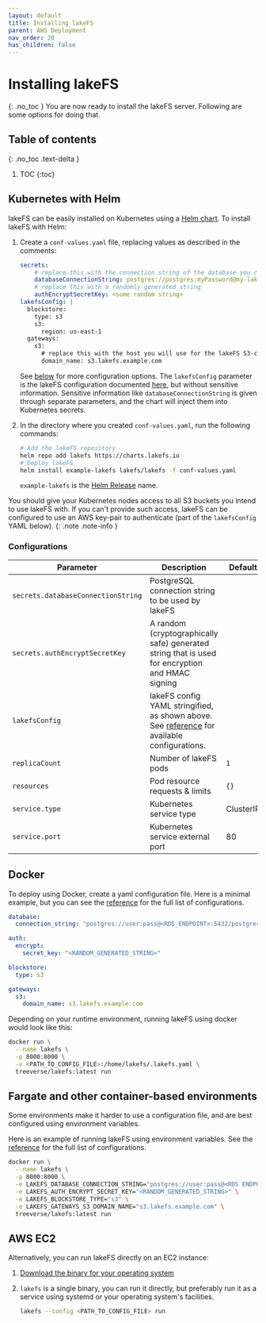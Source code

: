 ```yaml
---
layout: default
title: Installing lakeFS
parent: AWS Deployment
nav_order: 20
has_children: false
---
```


# Installing lakeFS
{: .no_toc }
You are now ready to install the lakeFS server. Following are some options for doing that.

## Table of contents
{: .no_toc .text-delta }

1. TOC
{:toc}

## Kubernetes with Helm

lakeFS can be easily installed on Kubernetes using a [Helm chart](https://github.com/treeverse/charts/tree/master/charts/lakefs).
To install lakeFS with Helm:
1. Create a `conf-values.yaml` file, replacing values as described in the comments:
 
     ```yaml
     secrets:
         # replace this with the connection string of the database you created in a previous step:
         databaseConnectionString: postgres://postgres:myPassword@my-lakefs-db.rds.amazonaws.com:5432/lakefs?search_path=lakefs
         # replace this with a randomly-generated string
         authEncryptSecretKey: <some random string>
     lakefsConfig: |
       blockstore:
         type: s3
         s3:
           region: us-east-1
       gateways:
         s3:
           # replace this with the host you will use for the lakeFS S3-compatible endpoint:
           domain_name: s3.lakefs.example.com
     ```
   
    See [below](#configurations) for more configuration options. The `lakefsConfig` parameter is the lakeFS configuration documented [here](https://docs.lakefs.io/reference/configuration.html), but without sensitive information.
    Sensitive information like `databaseConnectionString` is given through separate parameters, and the chart will inject them into Kubernetes secrets.
        
1. In the directory where you created `conf-values.yaml`, run the following commands:

    ```bash
    # Add the lakeFS repository
    helm repo add lakefs https://charts.lakefs.io
    # Deploy lakeFS
    helm install example-lakefs lakefs/lakefs -f conf-values.yaml
    ```

    `example-lakefs` is the [Helm Release](https://helm.sh/docs/intro/using_helm/#three-big-concepts) name.

You should give your Kubernetes nodes access to all S3 buckets you intend to use lakeFS with.
If you can't provide such access, lakeFS can be configured to use an AWS key-pair to authenticate (part of the `lakefsConfig` YAML below).
{: .note .note-info }

### Configurations

| **Parameter**                               | **Description**                                                                                            | **Default** |
|---------------------------------------------|------------------------------------------------------------------------------------------------------------|-------------|
|`secrets.databaseConnectionString`|PostgreSQL connection string to be used by lakeFS||
|`secrets.authEncryptSecretKey`|A random (cryptographically safe) generated string that is used for encryption and HMAC signing||
| `lakefsConfig`                              | lakeFS config YAML stringified, as shown above. See [reference](../reference/configuration.md) for available configurations.                                                               |             |
| `replicaCount`                              | Number of lakeFS pods                                                                                      | `1`         |
| `resources`                                 | Pod resource requests & limits                                                                             | `{}`        |
| `service.type`                              | Kubernetes service type                                                                                   | ClusterIP   |
| `service.port`                              | Kubernetes service external port                                                                           | 80          |

## Docker
To deploy using Docker, create a yaml configuration file.
Here is a minimal example, but you can see the [reference](../reference/configuration.md) for the full list of configurations.

```yaml
database:
  connection_string: "postgres://user:pass@<RDS_ENDPOINT>:5432/postgres"

auth:
  encrypt:
    secret_key: "<RANDOM_GENERATED_STRING>"

blockstore:
  type: s3

gateways:
  s3:
    domain_name: s3.lakefs.example.com
```

Depending on your runtime environment, running lakeFS using docker would look like this:

```sh
docker run \
  --name lakefs \
  -p 8000:8000 \
  -v <PATH_TO_CONFIG_FILE>:/home/lakefs/.lakefs.yaml \
  treeverse/lakefs:latest run
```

## Fargate and other container-based environments

Some environments make it harder to use a configuration file, and are best configured using environment variables.

Here is an example of running lakeFS using environment variables. See the [reference](../reference/configuration.md#using-environment-variables) for the full list of configurations.

```sh
docker run \
  --name lakefs \
  -p 8000:8000 \
  -e LAKEFS_DATABASE_CONNECTION_STRING="postgres://user:pass@<RDS ENDPOINT>..." \
  -e LAKEFS_AUTH_ENCRYPT_SECRET_KEY="<RANDOM_GENERATED_STRING>" \
  -e LAKEFS_BLOCKSTORE_TYPE="s3" \
  -e LAKEFS_GATEWAYS_S3_DOMAIN_NAME="s3.lakefs.example.com" \
  treeverse/lakefs:latest run
```

## AWS EC2

Alternatively, you can run lakeFS directly on an EC2 instance:

1. [Download the binary for your operating system](../downloads.md)
2. `lakefs` is a single binary, you can run it directly, but preferably run it as a service using systemd or your operating system's facilities.

   ```bash
   lakefs --config <PATH_TO_CONFIG_FILE> run
   ``` 